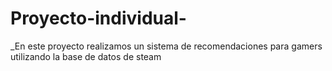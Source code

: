 # Proyecto-individual-
_En este proyecto realizamos un sistema de recomendaciones para gamers utilizando la base de datos de steam
